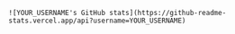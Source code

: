     ![YOUR_USERNAME's GitHub stats](https://github-readme-stats.vercel.app/api?username=YOUR_USERNAME)

